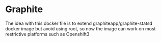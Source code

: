 # Graphite

The idea with this docker file is to extend graphiteapp/graphite-statsd docker image but avoid using root, so now the image can work on most restrictive platforms such as Openshift3
